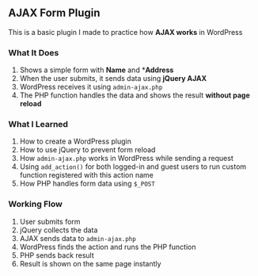 ## AJAX Form Plugin

This is a basic plugin I made to practice how **AJAX works** in WordPress


### What It Does

1. Shows a simple form with **Name** and ***Address**
2. When the user submits, it sends data using **jQuery AJAX**
3. WordPress receives it using `admin-ajax.php`
4. The PHP function handles the data and shows the result **without page reload**


### What I Learned

1. How to create a WordPress plugin
2. How to use jQuery to prevent form reload
3. How `admin-ajax.php` works in WordPress while sending a request
4. Using `add_action()` for both logged-in and guest users to run custom function registered with this action name
5. How PHP handles form data using `$_POST`


### Working Flow

1. User submits form
2. jQuery collects the data
3. AJAX sends data to `admin-ajax.php`
4. WordPress finds the action and runs the PHP function
5. PHP sends back result
6. Result is shown on the same page instantly

